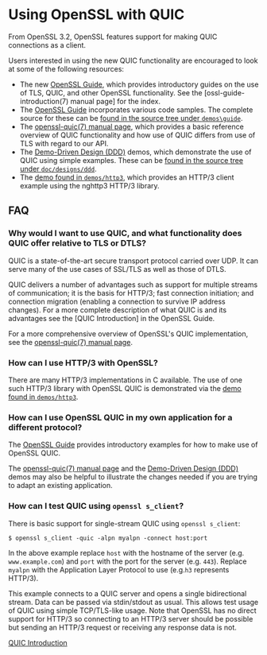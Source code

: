 Using OpenSSL with QUIC
=======================

From OpenSSL 3.2, OpenSSL features support for making QUIC connections as a
client.

Users interested in using the new QUIC functionality are encouraged to look at
some of the following resources:

- The new [OpenSSL Guide], which provides introductory guides
  on the use of TLS, QUIC, and other OpenSSL functionality. See the
  [ossl-guide-introduction(7) manual page] for the index.
- The [OpenSSL Guide] incorporates various code samples. The complete source
  for these can be [found in the source tree under `demos\guide`](./demos/guide/).
- The [openssl-quic(7) manual page], which provides a basic reference overview
  of QUIC functionality and how use of QUIC differs from use of TLS with regard
  to our API.
- The [Demo-Driven Design (DDD)][DDD] demos, which demonstrate the use of QUIC
  using simple examples. These can be [found in the source tree under
  `doc/designs/ddd`].
- The [demo found in `demos/http3`], which provides an HTTP/3 client example
  using the nghttp3 HTTP/3 library.

FAQ
---

### Why would I want to use QUIC, and what functionality does QUIC offer relative to TLS or DTLS?

QUIC is a state-of-the-art secure transport protocol carried over UDP. It can
serve many of the use cases of SSL/TLS as well as those of DTLS.

QUIC delivers a number of advantages such as support for multiple streams of
communication; it is the basis for HTTP/3; fast connection initiation; and
connection migration (enabling a connection to survive IP address changes).
For a more complete description of what QUIC is and its advantages see the
[QUIC Introduction] in the OpenSSL Guide.

For a more comprehensive overview of OpenSSL's QUIC implementation, see the
[openssl-quic(7) manual page].

### How can I use HTTP/3 with OpenSSL?

There are many HTTP/3 implementations in C available. The use of one such HTTP/3
library with OpenSSL QUIC is demonstrated via the [demo found in `demos/http3`].

### How can I use OpenSSL QUIC in my own application for a different protocol?

The [OpenSSL Guide] provides introductory examples for how to make use of
OpenSSL QUIC.

The [openssl-quic(7) manual page] and the [Demo-Driven Design (DDD)][DDD] demos
may also be helpful to illustrate the changes needed if you are trying to adapt
an existing application.

### How can I test QUIC using `openssl s_client`?

There is basic support for single-stream QUIC using `openssl s_client`:

```shell
$ openssl s_client -quic -alpn myalpn -connect host:port
```

In the above example replace `host` with the hostname of the server (e.g.
`www.example.com`) and `port` with the port for the server (e.g. `443`). Replace
`myalpn` with the Application Layer Protocol to use (e.g.`h3` represents
HTTP/3).

This example connects to a QUIC server and opens a single bidirectional stream.
Data can be passed via stdin/stdout as usual. This allows test usage of QUIC
using simple TCP/TLS-like usage. Note that OpenSSL has no direct support for
HTTP/3 so connecting to an HTTP/3 server should be possible but sending an
HTTP/3 request or receiving any response data is not.

[openssl-quic(7) manual page]: https://www.openssl.org/docs/manmaster/man7/openssl-quic.html
[OpenSSL guide]: https://www.openssl.org/docs/manmaster/man7/ossl-guide-introduction.html
[DDD]: https://github.com/openssl/openssl/tree/master/doc/designs/ddd
[found in the source tree under `doc/designs/ddd`]: ./doc/designs/ddd/
[demo found in `demos/http3`]: ./demos/http3/
[openssl-quic(7) manual page]: https://www.openssl.org/docs/manmaster/man7/openssl-quic.html
[QUIC Introduction](https://www.openssl.org/docs/manmaster/man7/ossl-guide-quic-introduction.html)

